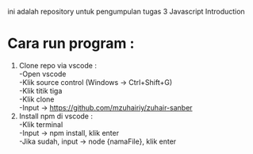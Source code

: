 ini adalah repository untuk pengumpulan tugas 3 Javascript Introduction

# Cara run program :
1. Clone repo via vscode :  
   -Open vscode  
   -Klik source control (Windows -> Ctrl+Shift+G)  
   -Klik titik tiga  
   -Klik clone  
   -Input -> https://github.com/mzuhairiy/zuhair-sanber  
2. Install npm di vscode :  
   -Klik terminal  
   -Input -> npm install, klik enter  
   -Jika sudah, input -> node {namaFile}, klik enter  
  

